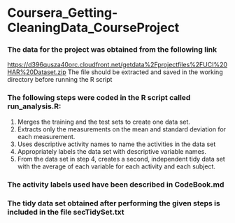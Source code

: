 # Coursera_Getting-CleaningData_CourseProject
### The data for the project was obtained from the following link

https://d396qusza40orc.cloudfront.net/getdata%2Fprojectfiles%2FUCI%20HAR%20Dataset.zip
The file should be extracted and saved in the working directory before running the R script

### The following steps were coded in the R script called run_analysis.R:

1. Merges the training and the test sets to create one data set.
2. Extracts only the measurements on the mean and standard deviation for each measurement.
3. Uses descriptive activity names to name the activities in the data set
4. Appropriately labels the data set with descriptive variable names.
5. From the data set in step 4, creates a second, independent tidy data set with the average of each variable for each activity and each subject.

### The activity labels used have been described in CodeBook.md

### The tidy data set obtained after performing the given steps is included in the file secTidySet.txt
